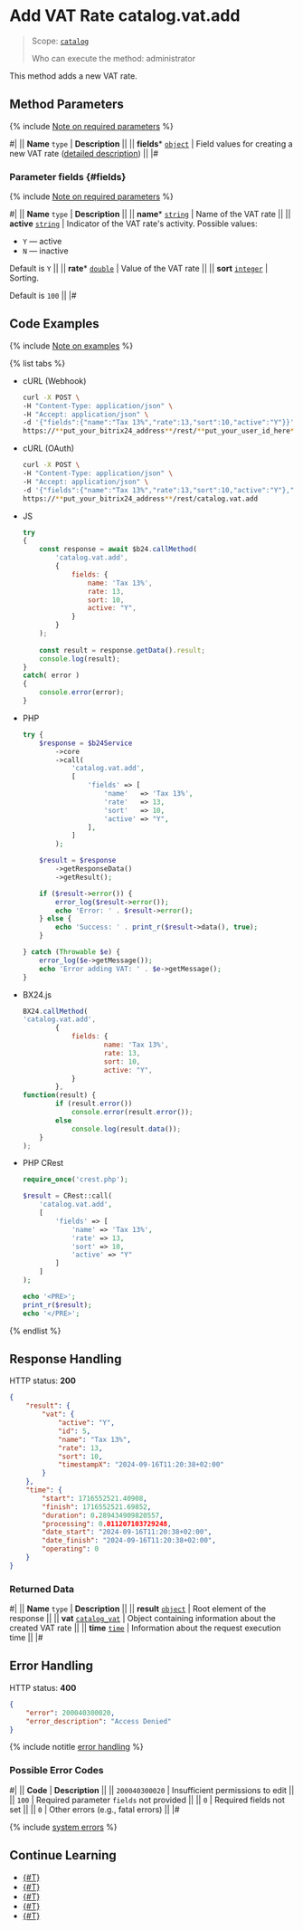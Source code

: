# Add VAT Rate catalog.vat.add

> Scope: [`catalog`](../../scopes/permissions.md)
>
> Who can execute the method: administrator

This method adds a new VAT rate.

## Method Parameters

{% include [Note on required parameters](../../../_includes/required.md) %}

#|
|| **Name**
`type` | **Description** ||
|| **fields***
[`object`](../../data-types.md) | Field values for creating a new VAT rate ([detailed description](#fields)) ||
|#

### Parameter fields {#fields}

{% include [Note on required parameters](../../../_includes/required.md) %}

#|
|| **Name**
`type` | **Description** ||
|| **name***
[`string`](../../data-types.md) | Name of the VAT rate ||
|| **active**
[`string`](../../data-types.md) | Indicator of the VAT rate's activity. Possible values:
- `Y` — active
- `N` — inactive

Default is `Y`
||
|| **rate***
[`double`](../../data-types.md) | Value of the VAT rate ||
|| **sort**
[`integer`](../../data-types.md) | Sorting.

Default is `100`
||
|#

## Code Examples

{% include [Note on examples](../../../_includes/examples.md) %}

{% list tabs %}

- cURL (Webhook)

    ```bash
    curl -X POST \
    -H "Content-Type: application/json" \
    -H "Accept: application/json" \
    -d '{"fields":{"name":"Tax 13%","rate":13,"sort":10,"active":"Y"}}' \
    https://**put_your_bitrix24_address**/rest/**put_your_user_id_here**/**put_your_webhook_here**/catalog.vat.add
    ```

- cURL (OAuth)

    ```bash
    curl -X POST \
    -H "Content-Type: application/json" \
    -H "Accept: application/json" \
    -d '{"fields":{"name":"Tax 13%","rate":13,"sort":10,"active":"Y"},"auth":"**put_access_token_here**"}' \
    https://**put_your_bitrix24_address**/rest/catalog.vat.add
    ```

- JS

    ```js
    try
    {
    	const response = await $b24.callMethod(
    		'catalog.vat.add',
    		{
    			fields: {
    				name: 'Tax 13%',
    				rate: 13,
    				sort: 10,
    				active: "Y",
    			}
    		}
    	);
    	
    	const result = response.getData().result;
    	console.log(result);
    }
    catch( error )
    {
    	console.error(error);
    }
    ```

- PHP

    ```php
    try {
        $response = $b24Service
            ->core
            ->call(
                'catalog.vat.add',
                [
                    'fields' => [
                        'name'   => 'Tax 13%',
                        'rate'   => 13,
                        'sort'   => 10,
                        'active' => "Y",
                    ],
                ]
            );
    
        $result = $response
            ->getResponseData()
            ->getResult();
    
        if ($result->error()) {
            error_log($result->error());
            echo 'Error: ' . $result->error();
        } else {
            echo 'Success: ' . print_r($result->data(), true);
        }
    
    } catch (Throwable $e) {
        error_log($e->getMessage());
        echo 'Error adding VAT: ' . $e->getMessage();
    }
    ```

- BX24.js

    ```js
    BX24.callMethod(
    'catalog.vat.add',
            {
                fields: {
                        name: 'Tax 13%',
                        rate: 13,
                        sort: 10,
                        active: "Y",
                }
            },
    function(result) {
            if (result.error())
                console.error(result.error());
            else
                console.log(result.data());
        }
    );
    ```

- PHP CRest

    ```php
    require_once('crest.php');

    $result = CRest::call(
        'catalog.vat.add',
        [
            'fields' => [
                'name' => 'Tax 13%',
                'rate' => 13,
                'sort' => 10,
                'active' => "Y"
            ]
        ]
    );

    echo '<PRE>';
    print_r($result);
    echo '</PRE>';
    ```

{% endlist %}

## Response Handling

HTTP status: **200**

```json
{
    "result": {
        "vat": {
            "active": "Y",
            "id": 5,
            "name": "Tax 13%",
            "rate": 13,
            "sort": 10,
            "timestampX": "2024-09-16T11:20:38+02:00"
        }
    },
    "time": {
        "start": 1716552521.40908,
        "finish": 1716552521.69852,
        "duration": 0.289434909820557,
        "processing": 0.011207103729248,
        "date_start": "2024-09-16T11:20:38+02:00",
        "date_finish": "2024-09-16T11:20:38+02:00",
        "operating": 0
    }
}
```

### Returned Data

#|
|| **Name**
`type` | **Description** ||
|| **result**
[`object`](../../data-types.md) | Root element of the response ||
|| **vat**
[`catalog_vat`](../data-types.md#catalog_vat) | Object containing information about the created VAT rate
||
|| **time**
[`time`](../../data-types.md#time) | Information about the request execution time ||
|#

## Error Handling

HTTP status: **400**

```json
{
    "error": 200040300020,
    "error_description": "Access Denied"
}
```

{% include notitle [error handling](../../../_includes/error-info.md) %}

### Possible Error Codes

#|
|| **Code** | **Description** ||
|| `200040300020` | Insufficient permissions to edit
||
|| `100` | Required parameter `fields` not provided
||
|| `0` | Required fields not set
|| 
|| `0` | Other errors (e.g., fatal errors)
|| 
|#

{% include [system errors](../../../_includes/system-errors.md) %}

## Continue Learning

- [{#T}](./catalog-vat-update.md)
- [{#T}](./catalog-vat-get.md)
- [{#T}](./catalog-vat-list.md)
- [{#T}](./catalog-vat-delete.md)
- [{#T}](./catalog-vat-get-fields.md)